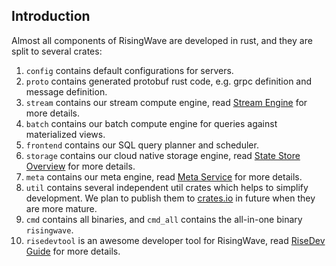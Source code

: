 ## Introduction

Almost all components of RisingWave are developed in rust, and they are split to several crates:

1. `config` contains default configurations for servers.
2. `proto` contains generated protobuf rust code, e.g. grpc definition and message definition.
3. `stream` contains our stream compute engine, read [Stream Engine][stream-engine] for more details.
4. `batch` contains our batch compute engine for queries against materialized views.
5. `frontend` contains our SQL query planner and scheduler.
6. `storage` contains our cloud native storage engine, read [State Store Overview][state-store] for more details.
7. `meta` contains our meta engine, read [Meta Service][meta-service] for more details.
8. `util` contains several independent util crates which helps to simplify development. We plan to publish them to [crates.io](https://crates.io/) in future when they are more mature.
9. `cmd` contains all binaries, and `cmd_all` contains the all-in-one binary `risingwave`.
10. `risedevtool` is an awesome developer tool for RisingWave, read [RiseDev Guide][risedev] for more details.

[stream-engine]: https://github.com/singularity-data/risingwave/blob/main/docs/streaming-overview.md
[state-store]: https://github.com/singularity-data/risingwave/blob/main/docs/state-store-overview.md
[meta-service]: https://github.com/singularity-data/risingwave/blob/main/docs/meta-service.md
[risedev]: https://github.com/singularity-data/risingwave/tree/main/src/risedevtool
